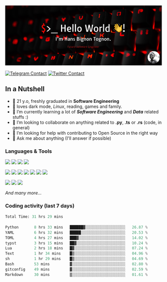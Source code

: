 ![Cover](assets/gh-readme-cover.png)

[![Telegram Contact](https://img.shields.io/badge/Telegram-%230088CC.svg?style=for-the-badge&logo=telegram&logoColor=white)](https://t.me/hanstobi) [![Twitter Contact](https://img.shields.io/badge/Twitter-%2308A0E9.svg?style=for-the-badge&logo=twitter&logoColor=white)](https://twitter.com/_tobihans)

## In a Nutshell
- 👤 21 y.o, freshly graduated in **Software Engineering**
- 🖤 loves dark mode, *Linux*, reading, games and family.
- 🌱 I’m currently learning a lot of ***Software Engineering*** and ***Data*** related stuffs :)
- 👯 I’m looking to collaborate on anything related to **.py**, **.ts** or **.rs** (code, in general)
- 🤔 I’m looking for help with contributing to Open Source in the right way
- 💬 Ask me about anything (I'll answer if possible)

### Languages & Tools
![](https://img.shields.io/badge/Linux-%23eab30f.svg?style=for-the-badge&logo=linux&logoColor=black) ![](https://img.shields.io/badge/Git-%23e54a2f.svg?style=for-the-badge&logo=git&logoColor=white) ![](https://img.shields.io/badge/Github-%231a1d21.svg?style=for-the-badge&logo=github&logoColor=white) ![](https://img.shields.io/badge/Docker-%230394f0.svg?style=for-the-badge&logo=docker&logoColor=white)

![](https://img.shields.io/badge/C-%231a1d21.svg?style=for-the-badge&logo=C&logoColor=white) ![](https://img.shields.io/badge/TypeScript-%230074c2.svg?style=for-the-badge&logo=typescript&logoColor=white) ![](https://img.shields.io/badge/Python-%23f0c540.svg?style=for-the-badge&logo=python) ![](https://img.shields.io/badge/Rust-%23ea4800.svg?style=for-the-badge&logo=rust) ![](https://img.shields.io/badge/Php-%237175aa.svg?style=for-the-badge&logo=php&logoColor=white) ![](https://img.shields.io/badge/HTML-%23d84924.svg?style=for-the-badge&logo=html5&logoColor=white) ![](https://img.shields.io/badge/Scss-%23c45f92.svg?style=for-the-badge&logo=sass&logoColor=white)

![](https://img.shields.io/badge/Vue-%23314559.svg?style=for-the-badge&logo=vue.js) ![](https://img.shields.io/badge/Laravel-%23e54a2f.svg?style=for-the-badge&logo=laravel&logoColor=white) ![](https://img.shields.io/badge/Adonis-%235a45ff.svg?style=for-the-badge&logo=adonisjs)

*And many more...*

### Coding activity (last 7 days)
<!--START_SECTION:waka-->

```python
Total Time: 31 hrs 29 mins

Python       8 hrs 33 mins   ██████▓░░░░░░░░░░░░░░░░░░   26.87 %
YAML         6 hrs 32 mins   █████░░░░░░░░░░░░░░░░░░░░   20.53 %
TOML         4 hrs 27 mins   ███▓░░░░░░░░░░░░░░░░░░░░░   14.02 %
typst        3 hrs 15 mins   ██▓░░░░░░░░░░░░░░░░░░░░░░   10.24 %
Lua          2 hrs 18 mins   █▓░░░░░░░░░░░░░░░░░░░░░░░   07.24 %
Text         1 hr 34 mins    █▒░░░░░░░░░░░░░░░░░░░░░░░   04.96 %
sh           1 hr 29 mins    █▒░░░░░░░░░░░░░░░░░░░░░░░   04.69 %
Bash         53 mins         ▓░░░░░░░░░░░░░░░░░░░░░░░░   02.80 %
gitconfig    49 mins         ▓░░░░░░░░░░░░░░░░░░░░░░░░   02.59 %
Markdown     30 mins         ▒░░░░░░░░░░░░░░░░░░░░░░░░   01.61 %
```

<!--END_SECTION:waka-->
